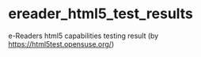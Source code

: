 # ereader_html5_test_results
e-Readers html5 capabilities testing result (by https://html5test.opensuse.org/)
